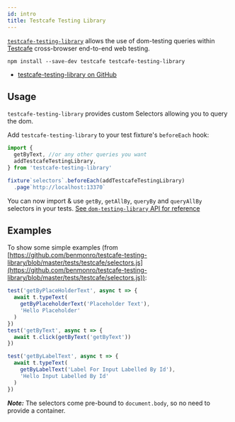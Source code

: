 ```yaml
---
id: intro
title: Testcafe Testing Library
---
```


[`testcafe-testing-library`][gh] allows the use of dom-testing queries within
[Testcafe](https://devexpress.github.io/testcafe/) cross-browser end-to-end web
testing.

```
npm install --save-dev testcafe testcafe-testing-library
```

- [testcafe-testing-library on GitHub][gh]

## Usage

`testcafe-testing-library` provides custom Selectors allowing you to query the
dom.

Add `testcafe-testing-library` to your test fixture's `beforeEach` hook:

```javascript
import {
  getByText, //or any other queries you want
  addTestcafeTestingLibrary,
} from 'testcafe-testing-library'

fixture`selectors`.beforeEach(addTestcafeTestingLibrary)
  .page`http://localhost:13370`
```

You can now import & use `getBy`, `getAllBy`, `queryBy` and `queryAllBy`
selectors in your tests.
[See `dom-testing-library` API for reference](dom-testing-library/api-queries.md)

## Examples

To show some simple examples (from
[https://github.com/benmonro/testcafe-testing-library/blob/master/tests/testcafe/selectors.js](https://github.com/benmonro/testcafe-testing-library/blob/master/tests/testcafe/selectors.js)):

```javascript
test('getByPlaceHolderText', async t => {
  await t.typeText(
    getByPlaceholderText('Placeholder Text'),
    'Hello Placeholder'
  )
})
test('getByText', async t => {
  await t.click(getByText('getByText'))
})

test('getByLabelText', async t => {
  await t.typeText(
    getByLabelText('Label For Input Labelled By Id'),
    'Hello Input Labelled By Id'
  )
})
```

**_Note:_** The selectors come pre-bound to `document.body`, so no need to
provide a container.

[gh]: https://github.com/benmonro/testcafe-testing-library
